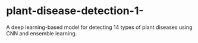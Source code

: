 # plant-disease-detection-1-
A deep learning-based model for detecting 14 types of plant diseases using CNN and ensemble learning.
